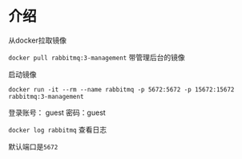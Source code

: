 # 介绍

从docker拉取镜像

```docker pull rabbitmq:3-management```  带管理后台的镜像

启动镜像

`docker run -it --rm --name rabbitmq -p 5672:5672 -p 15672:15672 rabbitmq:3-management` 

登录账号： guest  密码：guest

`docker log rabbitmq`  查看日志

默认端口是`5672`


